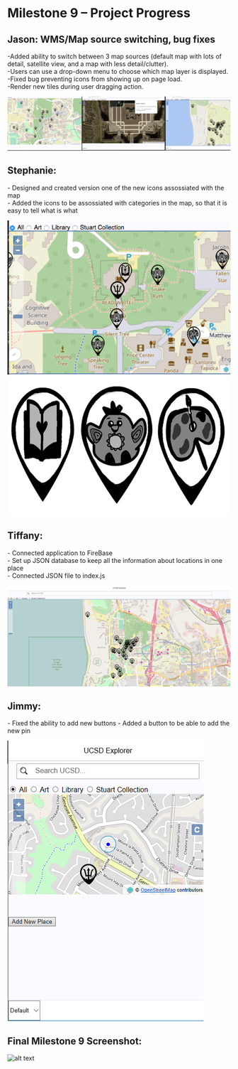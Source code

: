 <h1> Milestone 9 – Project Progress </h1>

<h2> Jason: WMS/Map source switching, bug fixes </h2>
<p> 
  -Added ability to switch between 3 map sources (default map with lots of detail, satellite view, and a map with less detail/clutter). <br />
  -Users can use a drop-down menu to choose which map layer is displayed.  <br />
  -Fixed bug preventing icons from showing up on page load.  <br />
  -Render new tiles during user dragging action.
</p>

![alt text][jason_update]


<h2> Stephanie:  </h2>
<p> 
	- Designed and created version one of the new icons assossiated with the map <br>
	- Added the icons to be assossiated with categories in the map, so that it is easy to tell what is what
	</p>

![Icons Design][steph_update] 
![Stephs progress screenshot][steph_update1]

<h2> Tiffany:  </h2>
<p> 
    - Connected application to FireBase <br />
    - Set up JSON database to keep all the information about locations in one place <br />
    - Connected JSON file to index.js <br />
</p>

![alt text][tiffany_update]

<h2> Jimmy:  </h2>
<p>
	- Fixed the ability to add new buttons 
	- Added a button to be able to add the new pin 
</p>

![alt text][jimmy_update]



<h2> Final Milestone 9 Screenshot: </h2>

![alt text][final_update]

[jason_update]: ../images/milestone9/jason.png "Jason's Screenshot"
[jimmy_update]: ../images/milestone9/jimmy.png "Jimmy's Screenshot"
[steph_update]: ../images/milestone9/stephanie.png "Stephanie's Screenshot"
[steph_update1]: ../images/milestone9/iconsdesign1.jpg "Stephanie's Screenshot"
[tiffany_update]: ../images/milestone9/tiffany.PNG "Tiffany's Screenshot"
[final_update]: ../images/milestone9/final.png "Final Screenshot"
